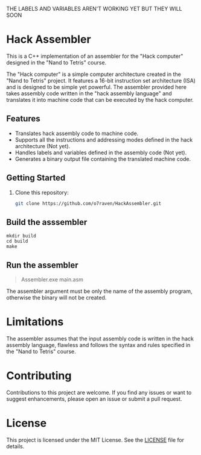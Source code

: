 THE LABELS AND VARIABLES AREN'T WORKING YET BUT THEY WILL SOON
# Hack Assembler

This is a C++ implementation of an assembler for the "Hack computer" designed in the "Nand to Tetris" course.

The "Hack computer" is a simple computer architecture created in the "Nand to Tetris" project. It features a 16-bit instruction set architecture (ISA) and is designed to be simple yet powerful. The assembler provided here takes assembly code written in the "hack assembly language" and translates it into machine code that can be executed by the hack computer.

## Features

- Translates hack assembly code to machine code.
- Supports all the instructions and addressing modes defined in the hack architecture (Not yet).
- Handles labels and variables defined in the assembly code (Not yet).
- Generates a binary output file containing the translated machine code.

## Getting Started

1. Clone this repository:

   ```bash
   git clone https://github.com/o7raven/HackAssembler.git

## Build the asssembler
```cd HackAssembler
mkdir build
cd build
make
```

## Run the assembler
> Assembler.exe main.asm

The assembler argument must be only the name of the assembly program, otherwise the binary will not be created.

# Limitations

  The assembler assumes that the input assembly code is written in the hack assembly language, flawless and follows the syntax and rules specified in the "Nand to Tetris" course.

# Contributing

Contributions to this project are welcome. If you find any issues or want to suggest enhancements, please open an issue or submit a pull request.

# License

This project is licensed under the MIT License. See the [LICENSE](LICENSE) file for details.

